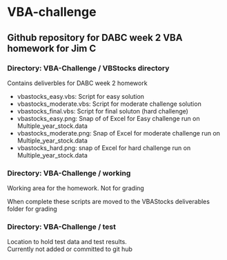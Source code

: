 # VBA-challenge

## Github repository for DABC week 2 VBA homework for Jim C

### Directory: VBA-Challenge / VBStocks directory

Contains deliverbles for DABC week 2 homework

* vbastocks_easy.vbs:  Script for easy solution
* vbastocks_moderate.vbs: Script for moderate challenge solution
* vbastocks_final.vbs:  Script for final soluton (hard challenge)
* vbastocks_easy.png:  Snap of of Excel for Easy challenge run on Multiple_year_stock.data
* vbastocks_moderate.png:  Snap of Excel for moderate challenge run on Multiple_year_stock.data
* vbastocks_hard.png:  snap of Excel for hard challenge run on Multiple_year_stock.data

### Directory: VBA-Challenge / working

Working area for the homework.  Not for grading

When complete these scripts are moved to the VBAStocks deliverables folder for grading

### Directory: VBA-Challenge / test

Location to hold test data and test results.  
Currently not added or committed to git hub
